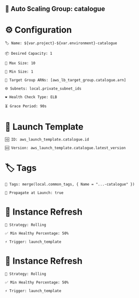 ## 🔁 Auto Scaling Group: catalogue

# ⚙️ Configuration

    🏷️ Name: ${var.project}-${var.environment}-catalogue

    📦 Desired Capacity: 1

    🔼 Max Size: 10

    🔽 Min Size: 1

    🎯 Target Group ARNs: [aws_lb_target_group.catalogue.arn]

    🌐 Subnets: local.private_subnet_ids

    ❤️ Health Check Type: ELB

    ⏳ Grace Period: 90s

# 🚀 Launch Template

    🆔 ID: aws_launch_template.catalogue.id

    🆕 Version: aws_launch_template.catalogue.latest_version

# 🏷️ Tags

    🔁 Tags: merge(local.common_tags, { Name = "...-catalogue" })

    📌 Propagate at Launch: true

# 🔄 Instance Refresh

    🔁 Strategy: Rolling

    ✅ Min Healthy Percentage: 50%

    ⚡ Trigger: launch_template

# 🔄 Instance Refresh

    🔁 Strategy: Rolling

    ✅ Min Healthy Percentage: 50%

    ⚡ Trigger: launch_template